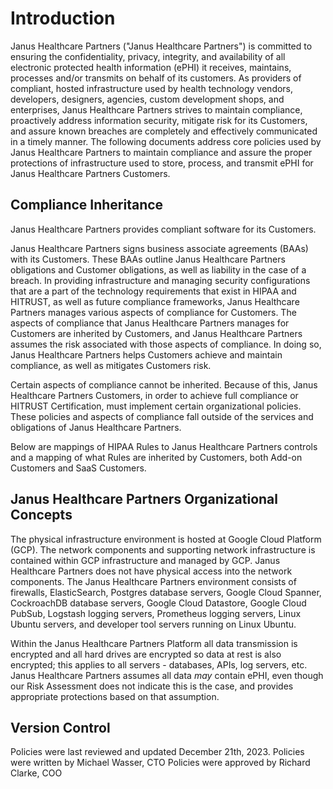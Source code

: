 # Introduction

Janus Healthcare Partners ("Janus Healthcare Partners") is committed to ensuring the confidentiality, privacy, integrity, and availability of all electronic protected health information (ePHI) it receives, maintains, processes and/or transmits on behalf of its customers. As providers of compliant, hosted infrastructure used by health technology vendors, developers, designers, agencies, custom development shops, and enterprises, Janus Healthcare Partners strives to maintain compliance, proactively address information security, mitigate risk for its Customers, and assure known breaches are completely and effectively communicated in a timely manner. The following documents address core policies used by Janus Healthcare Partners to maintain compliance and assure the proper protections of infrastructure used to store, process, and transmit ePHI for Janus Healthcare Partners Customers.

## Compliance Inheritance

Janus Healthcare Partners provides compliant software for its Customers.

Janus Healthcare Partners signs business associate agreements (BAAs) with its Customers. These BAAs outline Janus Healthcare Partners obligations and Customer obligations, as well as liability in the case of a breach. In providing infrastructure and managing security configurations that are a part of the technology requirements that exist in HIPAA and HITRUST, as well as future compliance frameworks, Janus Healthcare Partners manages various aspects of compliance for Customers. The aspects of compliance that Janus Healthcare Partners manages for Customers are inherited by Customers, and Janus Healthcare Partners assumes the risk associated with those aspects of compliance. In doing so, Janus Healthcare Partners helps Customers achieve and maintain compliance, as well as mitigates Customers risk.

Certain aspects of compliance cannot be inherited. Because of this, Janus Healthcare Partners Customers, in order to achieve full compliance or HITRUST Certification, must implement certain organizational policies. These policies and aspects of compliance fall outside of the services and obligations of Janus Healthcare Partners.

Below are mappings of HIPAA Rules to Janus Healthcare Partners controls and a mapping of what Rules are inherited by Customers, both Add-on Customers and SaaS Customers.

## Janus Healthcare Partners Organizational Concepts

The physical infrastructure environment is hosted at Google Cloud Platform (GCP). The network components and supporting network infrastructure is contained within GCP infrastructure and managed by GCP. Janus Healthcare Partners does not have physical access into the network components. The Janus Healthcare Partners environment consists of firewalls, ElasticSearch, Postgres database servers, Google Cloud Spanner, CockroachDB database servers, Google Cloud Datastore, Google Cloud PubSub, Logstash logging servers, Prometheus logging servers, Linux Ubuntu servers, and developer tool servers running on Linux Ubuntu.

Within the Janus Healthcare Partners Platform all data transmission is encrypted and all hard drives are encrypted so data at rest is also encrypted; this applies to all servers - databases, APIs, log servers, etc. Janus Healthcare Partners assumes all data *may* contain ePHI, even though our Risk Assessment does not indicate this is the case, and provides appropriate protections based on that assumption.

## Version Control

Policies were last reviewed and updated December 21th, 2023.
Policies were written by Michael Wasser, CTO
Policies were approved by Richard Clarke, COO
